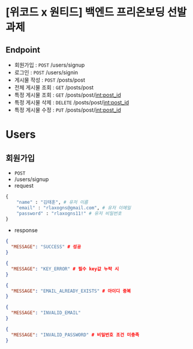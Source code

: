 # [위코드 x 원티드] 백엔드 프리온보딩 선발 과제
## Endpoint
- 회원가입 : `POST` /users/signup
- 로그인 : `POST` /users/signin
- 게시물 작성 : `POST` /posts/post
- 전체 게시물 조회 : `GET` /posts/post
- 특정 게시물 조회 : `GET` /posts/post/<int:post_id>
- 특정 게시물 삭제 : `DELETE` /posts/post/<int:post_id>
- 특정 게시물 수정 : `PUT` /posts/post/<int:post_id>


# Users
## 회원가입 
- `POST` 
- /users/signup
- request
```python
{
	"name" : "김태훈", # 유저 이름
	"email" : "rlaxogns@gmail.com", # 유저 이메일
	"password" : "rlaxogns11!" # 유저 비밀번호
}
```

- response
```json
{
  "MESSAGE": "SUCCESS" # 성공
}
```

```json
{
  "MESSAGE": "KEY_ERROR" # 필수 key값 누락 시
}
```

```json
{
  "MESSAGE": "EMAIL_ALREADY_EXISTS" # 아이디 중복
}
```


```json
{
  "MESSAGE": "INVALID_EMAIL"
}
```

```json
{
  "MESSAGE": "INVALID_PASSWORD" # 비밀번호 조건 미충족
}
```
